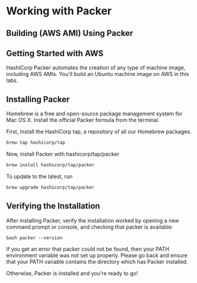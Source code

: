 # Working with Packer

## Building (AWS AMI) Using Packer

## Getting Started with AWS
HashiCorp Packer automates the creation of any type of machine image, including AWS AMIs. 
You'll build an Ubuntu machine image on AWS in this labs.

## Installing Packer

Homebrew is a free and open-source package management system for Mac OS X. 
Install the official Packer formula from the terminal.

First, install the HashiCorp tap, a repository of all our Homebrew packages.

```bash
brew tap hashicorp/tap
```

Now, install Packer with hashicorp/tap/packer 

``` bash
brew install hashicorp/tap/packer
```

To update to the latest, run

```bash
brew upgrade hashicorp/tap/packer
```

## Verifying the Installation
After installing Packer, verify the installation worked by opening a new 
command prompt or console, and checking that packer is available:

``bash
packer --version
``

If you get an error that packer could not be found, then your PATH environment variable was not set up properly. 
Please go back and ensure that your PATH variable contains the directory which has Packer installed.

Otherwise, Packer is installed and you're ready to go!


